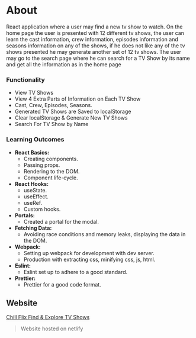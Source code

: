 # About

React application where a user may find a new tv show to
watch. On the home page the user is presented with 12
different tv shows, the user can learn the cast information,
crew information, episodes information and seasons
information on any of the shows, if he does not like any of
the tv shows presented he may generate another set of 12 tv
shows. The user may go to the search page where he can
search for a TV Show by its name and get all the information
as in the home page

### Functionality

-   View TV Shows
-   View 4 Extra Parts of Information on Each TV Show
-   Cast, Crew, Episodes, Seasons.
-   Generated TV Shows are Saved to localStorage
-   Clear localStorage & Generate New TV Shows
-   Search For TV Show by Name

### Learning Outcomes

-   **React Basics:**
    -   Creating components.
    -   Passing props.
    -   Rendering to the DOM.
    -   Component life-cycle.
-   **React Hooks:**
    -   useState.
    -   useEffect.
    -   useRef.
    -   Custom hooks.
-   **Portals:**
    -   Created a portal for the modal.
-   **Fetching Data:**
    -   Avoiding race conditions and memory leaks, displaying the data in the DOM.
-   **Webpack:**
    -   Setting up webpack for development with dev server.
    -   Production with extracting css, minifying css, js, html.
-   **Eslint:**
    -   Eslint set up to adhere to a good standard.
-   **Prettier:**
    -   Prettier for a good code format.

## Website

[Chill Flix Find & Explore TV Shows](https://react-tv-shows.netlify.app/)

> Website hosted on netlify
